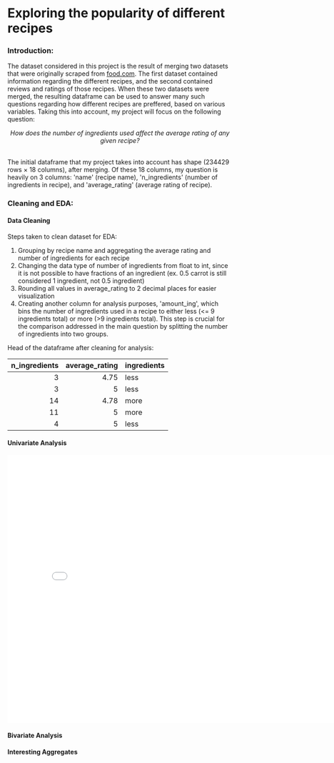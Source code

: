 # Exploring the popularity of different recipes

### Introduction:

The dataset considered in this project is the result of merging two datasets that were originally scraped from [food.com](https://www.food.com/). The first dataset contained information regarding the different recipes, and the second contained reviews and ratings of those recipes. When these two datasets were merged, the resulting dataframe can be used to answer many such questions regarding how different recipes are preffered, based on various variables. Taking this into account, my project will focus on the following question: <br>

<center> <i>How does the number of ingredients used affect the average rating of any given recipe?</i> </center><br>

The initial dataframe that my project takes into account has shape (234429 rows × 18 columns), after merging. Of these 18 columns, my question is heavily on 3 columns: 'name' (recipe name), 'n_ingredients' (number of ingredients in recipe), and 'average_rating' (average rating of recipe). 

### Cleaning and EDA:

#### Data Cleaning
Steps taken to clean dataset for EDA:<br>
1. Grouping by recipe name and aggregating the average rating and number of ingredients for each recipe
2. Changing the data type of number of ingredients from float to int, since it is not possible to have fractions of an ingredient (ex. 0.5 carrot is still considered 1 ingredient, not 0.5 ingredient)
3. Rounding all values in average_rating to 2 decimal places for easier visualization
4. Creating another column for analysis purposes, 'amount_ing', which bins the number of ingredients used in a recipe to either less (<= 9 ingredients total) or more (>9 ingredients total). This step is crucial for the comparison addressed in the main question by splitting the number of ingredients into two groups. 

Head of the dataframe after cleaning for analysis:

|   n_ingredients |   average_rating | ingredients   |
|----------------:|-----------------:|:--------------|
|               3 |             4.75 | less          |
|               3 |             5    | less          |
|              14 |             4.78 | more          |
|              11 |             5    | more          |
|               4 |             5    | less          |


#### Univariate Analysis

<iframe src="assets/ua1.html" width=800 height=600 frameBorder=0></iframe>

#### Bivariate Analysis


#### Interesting Aggregates